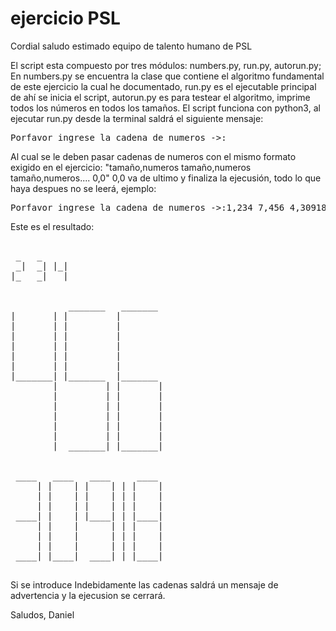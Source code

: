 # ejercicio PSL

Cordial saludo estimado equipo de talento humano de PSL


El script esta compuesto por tres módulos: numbers.py, run.py, autorun.py; En numbers.py se encuentra la clase 
que contiene el algoritmo fundamental de este ejercicio la cual he documentado, run.py es el ejecutable principal 
de ahí se inicia el script, autorun.py es para testear el algoritmo, imprime todos los números en todos los tamaños.
El script funciona con python3, al ejecutar run.py desde la terminal saldrá el siguiente mensaje:

<pre>Porfavor ingrese la cadena de numeros ->:</pre>

Al cual se le deben pasar cadenas de numeros con el mismo formato exigido en el ejercicio: 
"tamaño,numeros tamaño,numeros tamaño,numeros.... 0,0" 0,0 va de ultimo y finaliza la ejecusión,
todo lo que haya despues no se leerá, ejemplo:


<pre>Porfavor ingrese la cadena de numeros ->:1,234 7,456 4,30918</pre>

Este es el resultado:

<pre>

 _   _      
 _|  _| |_| 
|_   _|   | 


           _______   _______  
|       | |         |         
|       | |         |         
|       | |         |         
|       | |         |         
|       | |         |         
|       | |         |         
|_______| |_______  |_______  
        |         | |       | 
        |         | |       | 
        |         | |       | 
        |         | |       | 
        |         | |       | 
        |         | |       | 
        |  _______| |_______| 


 ____   ____   ____     ____  
     | |    | |    | | |    | 
     | |    | |    | | |    | 
     | |    | |    | | |    | 
 ____| |    | |____| | |____| 
     | |    |      | | |    | 
     | |    |      | | |    | 
     | |    |      | | |    | 
 ____| |____|  ____| | |____|
 </pre>
 
 Si se introduce Indebidamente las cadenas saldrá un mensaje de advertencia y la ejecusion se cerrará.
 
 
 Saludos, Daniel
